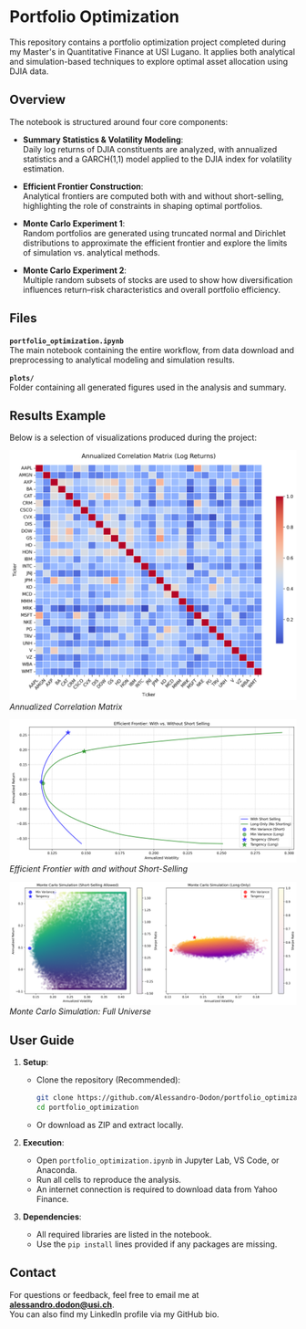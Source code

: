 # Portfolio Optimization

This repository contains a portfolio optimization project completed during my Master's in Quantitative Finance at USI Lugano. It applies both analytical and simulation-based techniques to explore optimal asset allocation using DJIA data.

## Overview

The notebook is structured around four core components:

- **Summary Statistics & Volatility Modeling**:  
  Daily log returns of DJIA constituents are analyzed, with annualized statistics and a GARCH(1,1) model applied to the DJIA index for volatility estimation.

- **Efficient Frontier Construction**:  
  Analytical frontiers are computed both with and without short-selling, highlighting the role of constraints in shaping optimal portfolios.

- **Monte Carlo Experiment 1**:  
  Random portfolios are generated using truncated normal and Dirichlet distributions to approximate the efficient frontier and explore the limits of simulation vs. analytical methods.

- **Monte Carlo Experiment 2**:  
  Multiple random subsets of stocks are used to show how diversification influences return–risk characteristics and overall portfolio efficiency.

## Files

**`portfolio_optimization.ipynb`**  
The main notebook containing the entire workflow, from data download and preprocessing to analytical modeling and simulation results.

**`plots/`**  
Folder containing all generated figures used in the analysis and summary.

## Results Example

Below is a selection of visualizations produced during the project:

![Correlation Matrix](plots/corr_matrix.png)  
*Annualized Correlation Matrix*

![Efficient Frontier](plots/efficient_frontier.png)  
*Efficient Frontier with and without Short-Selling*

![Monte Carlo](plots/monte_carlo.png)  
*Monte Carlo Simulation: Full Universe*

## User Guide

1. **Setup**:  
   - Clone the repository (Recommended):  
     ```bash
     git clone https://github.com/Alessandro-Dodon/portfolio_optimization.git
     cd portfolio_optimization
     ```
   - Or download as ZIP and extract locally.

2. **Execution**:  
   - Open `portfolio_optimization.ipynb` in Jupyter Lab, VS Code, or Anaconda.  
   - Run all cells to reproduce the analysis.  
   - An internet connection is required to download data from Yahoo Finance.

3. **Dependencies**:  
   - All required libraries are listed in the notebook.  
   - Use the `pip install` lines provided if any packages are missing.

## Contact

For questions or feedback, feel free to email me at **alessandro.dodon@usi.ch**.  
You can also find my LinkedIn profile via my GitHub bio.
